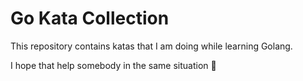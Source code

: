 # Go Kata Collection

This repository contains katas that I am doing while learning Golang.

I hope that help somebody in the same situation 🚀